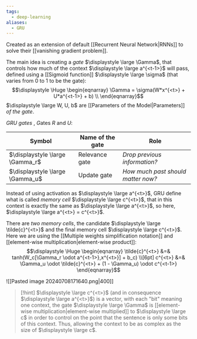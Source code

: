 ```yaml
---
tags:
  - deep-learning
aliases:
  - GRU
---
```

Created as an extension of default [[Recurrent Neural Network|RNNs]] to solve their [[vanishing gradient problem]].


The main idea is creating a *gate* $\displaystyle \large \Gamma$, that controls how much of the context $\displaystyle \large a^{<t-1>}$ will pass, defined using a [[Sigmoid function]] $\displaystyle \large \sigma$ (that varies from 0 to 1 to be the gate):
$$\displaystyle \Huge \begin{eqnarray} 
\Gamma = \sigma(W*x^{<t>} + U*a^{<t-1>} + b) 
\\
\end{eqnarray}$$
$\displaystyle \large W, U, b$ are [[Parameters of the Model|Parameters]] *of the gate*.

*GRU gates* , *G*ates *R* and *U*:

| Symbol                          | Name of the gate | Role                               |
| ------------------------------- | ---------------- | ---------------------------------- |
| $\displaystyle \large \Gamma_r$ | Relevance gate   | *Drop previous information?*       |
| $\displaystyle \large \Gamma_u$ | Update gate      | *How much past should matter now?* |

Instead of using activation as $\displaystyle \large a^{<t>}$, GRU define what is called *memory cell* $\displaystyle \large c^{<t>}$, that in this context is exactly the same as $\displaystyle \large a^{<t>}$, so here, $\displaystyle \large a^{<t>} = c^{<t>}$.


There are *two memory cells*, the candidate $\displaystyle \large \tilde{c}^{<t>}$ and the final memory cell $\displaystyle \large c^{<t>}$. Here we are using the [[Multiple weights simplification notation]] and [[element-wise multiplication|element-wise product]]:
$$\displaystyle \Huge \begin{eqnarray} 
\tilde{c}^{<t>} &=& tanh(W_c[\Gamma_r \odot a^{<t-1>},x^{<t>}] + b_c)
\\[6pt]
c^{<t>} &=& \Gamma_u \odot \tilde{c}^{<t>} + (1 - \Gamma_u) \odot c^{<t-1>}
\end{eqnarray}$$

![[Pasted image 20240708171640.png|400]]

>[!hint]
>$\displaystyle \large c^{<t>}$ (and in consequence $\displaystyle \large a^{<t>}$) is a vector, with each "bit" meaning one context, the gate $\displaystyle \large \Gamma$ is [[element-wise multiplication|element-wise multiplied]] to $\displaystyle \large c$ in order to control on the point that the sentence is only some bits of this context. Thus, allowing the context to be as complex as the size of $\displaystyle \large c$.

